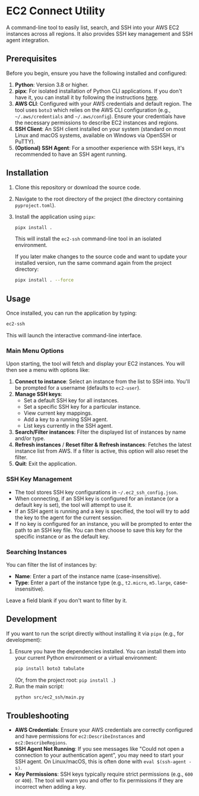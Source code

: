 # EC2 Connect Utility

A command-line tool to easily list, search, and SSH into your AWS EC2 instances across all regions. It also provides SSH key management and SSH agent integration.

## Prerequisites

Before you begin, ensure you have the following installed and configured:

1.  **Python**: Version 3.8 or higher.
2.  **pipx**: For isolated installation of Python CLI applications. If you don't have it, you can install it by following the instructions [here](https://pipx.pypa.io/stable/installation/).
3.  **AWS CLI**: Configured with your AWS credentials and default region. The tool uses `boto3` which relies on the AWS CLI configuration (e.g., `~/.aws/credentials` and `~/.aws/config`). Ensure your credentials have the necessary permissions to describe EC2 instances and regions.
4.  **SSH Client**: An SSH client installed on your system (standard on most Linux and macOS systems, available on Windows via OpenSSH or PuTTY).
5.  **(Optional) SSH Agent**: For a smoother experience with SSH keys, it's recommended to have an SSH agent running.

## Installation

1.  Clone this repository or download the source code.
2.  Navigate to the root directory of the project (the directory containing `pyproject.toml`).
3.  Install the application using `pipx`:

    ```bash
    pipx install .
    ```

    This will install the `ec2-ssh` command-line tool in an isolated environment.

    If you later make changes to the source code and want to update your installed version, run the same command again from the project directory:
    ```bash
    pipx install . --force
    ```

## Usage

Once installed, you can run the application by typing:

```bash
ec2-ssh
```

This will launch the interactive command-line interface.

### Main Menu Options

Upon starting, the tool will fetch and display your EC2 instances. You will then see a menu with options like:

1.  **Connect to instance**: Select an instance from the list to SSH into. You'll be prompted for a username (defaults to `ec2-user`).
2.  **Manage SSH keys**:
    *   Set a default SSH key for all instances.
    *   Set a specific SSH key for a particular instance.
    *   View current key mappings.
    *   Add a key to a running SSH agent.
    *   List keys currently in the SSH agent.
3.  **Search/Filter instances**: Filter the displayed list of instances by name and/or type.
4.  **Refresh instances** / **Reset filter & Refresh instances**: Fetches the latest instance list from AWS. If a filter is active, this option will also reset the filter.
5.  **Quit**: Exit the application.

### SSH Key Management

*   The tool stores SSH key configurations in `~/.ec2_ssh_config.json`.
*   When connecting, if an SSH key is configured for an instance (or a default key is set), the tool will attempt to use it.
*   If an SSH agent is running and a key is specified, the tool will try to add the key to the agent for the current session.
*   If no key is configured for an instance, you will be prompted to enter the path to an SSH key file. You can then choose to save this key for the specific instance or as the default key.

### Searching Instances

You can filter the list of instances by:
*   **Name**: Enter a part of the instance name (case-insensitive).
*   **Type**: Enter a part of the instance type (e.g., `t2.micro`, `m5.large`, case-insensitive).

Leave a field blank if you don't want to filter by it.

## Development

If you want to run the script directly without installing it via `pipx` (e.g., for development):

1.  Ensure you have the dependencies installed. You can install them into your current Python environment or a virtual environment:
    ```bash
    pip install boto3 tabulate
    ```
    (Or, from the project root: `pip install .`)
2.  Run the main script:
    ```bash
    python src/ec2_ssh/main.py
    ```

## Troubleshooting

*   **AWS Credentials**: Ensure your AWS credentials are correctly configured and have permissions for `ec2:DescribeInstances` and `ec2:DescribeRegions`.
*   **SSH Agent Not Running**: If you see messages like "Could not open a connection to your authentication agent", you may need to start your SSH agent. On Linux/macOS, this is often done with `eval $(ssh-agent -s)`.
*   **Key Permissions**: SSH keys typically require strict permissions (e.g., `600` or `400`). The tool will warn you and offer to fix permissions if they are incorrect when adding a key.
```
